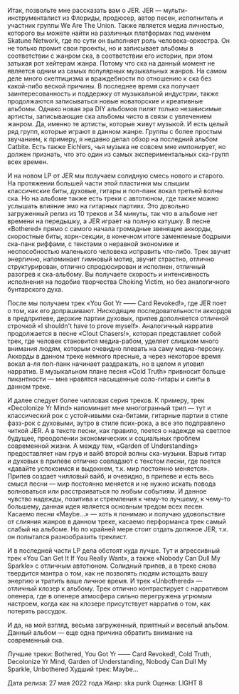 Итак, позвольте мне рассказать вам о JER. JER — мульти-инструменталист из Флориды, продюсер, автор песен, исполнитель и участник группы We Are The Union. Также является медиа личностью, которого вы можете найти на различных платформах под именем Skatune Network, где по сути он выполняет роль человека-оркестра. Он не только промит свои проекты, но и записывает альбомы в соответствии с жанром ска, в соответствии его истории, при этом затыкая рот хейтерам жанра. Потому что ска на данный момент не является одним из самых популярных музыкальных жанров. На самом деле много скептицизма и враждебности по отношению к ска без какой-либо веской причины. В последнее время ска получает заинтересованность и поддержку от музыкальной индустрии, также продолжаются записываться новые новаторские и креативные альбомы. Однако новая эра DIY альбомов пилят только независимые артисты, записывающие ска альбомы чисто в связи с увлечением жанром. Да, именно те артисты, которые живут музыкой. И есть целый ряд групп, которые играют в данном жанре. Группы с более простым звучанием, к примеру, я недавно делал обзор на последний альбом Catbite. Есть также Eichlers, чья музыка не совсем мне импонирует, но должен признать, что это один из самых экспериментальных ска-групп всех времен.

И на новом LP от JER мы получаем солидную смесь нового и старого. На протяжении большей части этой пластинки мы слышим классические биты, духовые, гитары и поп-панк вокал третьей волны ска. Но на альбоме также есть треки с автотюном, где также можно услышать влияние эмо на гитарных партиях. Это довольно загруженный релиз из 10 треков и 34 минуты, так что в альбоме нет времени на передышку, а JER играет на полную катушку. В песне «Bothered» прямо с самого начала громадные звенящие аккорды, скоростные биты, хорн-секции, в конечном итоге заменяемые бодрыми ска-панк риффами, с текстами о неравной экономике и неспособностью маленького человека исправить что-либо. Трек звучит энергично, напоминает гимновый мотив, звучит страстно, отлично структурирован, отлично спродюсирован и исполнен, отличный разогрев к ска-альбому. Вы получаете скорость и интенсивность исполнения на подобие творчества Choking Victim, но без аналогичного бунтарского духа.

После мы получаем трек «You Got Yr —— Card Revoked!», где JER поет о том, как его допрашивают. Нисходящие последовательности аккордов в предприпеве, дерзкие партии духовых, припев дополняется отличной строчкой «I shouldn't have to prove myself». Аналогичный нарратив продолжается в песне «Clout Chasers!», которая представляет собой трек, где человек становится медиа-рабом, уделяет слишком много внимания людям, которым очевидно плевать на саму медиа-персону. Аккорды в данном треке немного пресные, а через некоторое время вокал а-ля поп-панк начинает раздражать, но в целом я уловил нарратив. В музыкальном плане песня «Cold Truth» привносит больше пикантности — мне нравятся насыщенные соло-гитары и синты в данном треке.

И далее следует более чилловая серия треков. К примеру, трек «Decolonize Yr Mind» напоминает мне многогранный трип — тут и классический рок с устойчивыми ска-битами, гитарные партии в стиле фазз-рок с духовыми, аутро в стиле псих-рока, а все это подправлено читкой JER. А в тексте песни, как правило, поется о надежде на светлое будущее, преодолении экономических и социальных проблем современной жизни. А между тем, «Garden of Understanding» предоставляет нам грув и вайб второй волны ска-музыки. Взрыв гитар и духовых в припеве отлично совпадают с текстом песни, где поется «давайте успокоимся и выдохнем, т.к. мир постоянно меняется». Припев создает чилловый вайб, и очевидно, в припеве и есть весь смысл песни — мир постоянно меняется и не нужно искать повода волноваться или расстраиваться по любым событиям. И данное чувство надежды, позитива и стремления к чему-то лучшему, к чему-то большему, данная идея является основным тредом всех песен. Касаемо песни «Maybe…» — хоть я понимаю и получаю удовольствие от слияния жанров в данном треке, касаемо перформанса трек самый слабый на альбоме. Но по крайней мере стоит отдать должное JER, т.к. он попытался разнообразить треклист.

И в последней части LP дела обстоят куда лучше. Тут и агрессивный трек «You Can Get It If You Really Want», а также «Nobody Can Dull My Sparkle» с отличным автотюном. Солидный припев, а в треке снова твердится мантра о том, как не позволять людям истощать вашу энергию и тратить ваше личное время. И трек «Unbothered» — отличный клозер к альбому. Трек отлично контрастирует с нарративом опенера, где в опенере атмосфера сильно перегружена угрюмым настроем, когда как на клозере присутствует нарратив о том, как потерять рассудок.

И да, на мой взгляд, весьма загруженный, приятный и веселый альбом. Данный альбом — еще одна причина обратить внимание на современный ска.

Лучшие треки: Bothered, You Got Yr —— Card Revoked!, Cold Truth, Decolonize Yr Mind, Garden of Understanding, Nobody Can Dull My Sparkle, Unbothered
Худший трек: Maybe...

Дата релиза: 27 мая 2022 года
Жанр: ska punk
Оценка: LIGHT 8
